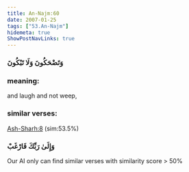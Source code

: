 ```yaml
---
title: An-Najm:60
date: 2007-01-25
tags: ["53.An-Najm"]
hidemeta: true 
ShowPostNavLinks: true 
---
```

### وَتَضْحَكُونَ وَلَا تَبْكُونَ
### meaning: 
and laugh and not weep,
### similar verses: 

[Ash-Sharh:8](/94/8) (sim:53.5%)

### وَإِلَىٰ رَبِّكَ فَارْغَبْ

Our AI only can find similar verses with similarity score > 50% 



